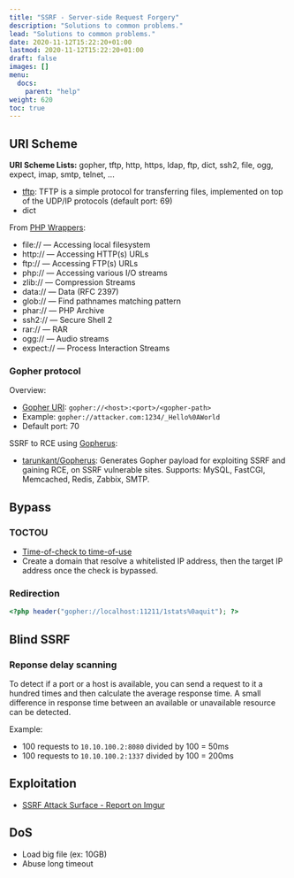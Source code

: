 ```yaml
---
title: "SSRF - Server-side Request Forgery"
description: "Solutions to common problems."
lead: "Solutions to common problems."
date: 2020-11-12T15:22:20+01:00
lastmod: 2020-11-12T15:22:20+01:00
draft: false
images: []
menu:
  docs:
    parent: "help"
weight: 620
toc: true
---
```


## URI Scheme

**URI Scheme Lists:** gopher, tftp, http, https, ldap, ftp, dict, ssh2, file, ogg, expect, imap, smtp, telnet, ...

- [tftp](https://en.wikipedia.org/wiki/Trivial_File_Transfer_Protocol): TFTP is a simple protocol for transferring files, implemented on top of the UDP/IP protocols (default port: 69)
- dict

From [PHP Wrappers](https://www.php.net/manual/en/wrappers.php):
- file:// — Accessing local filesystem
- http:// — Accessing HTTP(s) URLs
- ftp:// — Accessing FTP(s) URLs
- php:// — Accessing various I/O streams
- zlib:// — Compression Streams
- data:// — Data (RFC 2397)
- glob:// — Find pathnames matching pattern
- phar:// — PHP Archive
- ssh2:// — Secure Shell 2
- rar:// — RAR
- ogg:// — Audio streams
- expect:// — Process Interaction Streams

### Gopher protocol

Overview:
- [Gopher URI](https://datatracker.ietf.org/doc/html/rfc4266): `gopher://<host>:<port>/<gopher-path>`
- Example: `gopher://attacker.com:1234/_Hello%0AWorld`
- Default port: 70

SSRF to RCE using [Gopherus](https://spyclub.tech/2018/08/14/2018-08-14-blog-on-gopherus/):
- [tarunkant/Gopherus](https://github.com/tarunkant/Gopherus): Generates Gopher payload for exploiting SSRF and gaining RCE, on SSRF vulnerable sites. Supports: MySQL, FastCGI, Memcached, Redis, Zabbix, SMTP.

## Bypass

### TOCTOU

- [Time-of-check to time-of-use](https://en.wikipedia.org/wiki/Time-of-check_to_time-of-use)
- Create a domain that resolve a whitelisted IP address, then the target IP address once the check is bypassed.

### Redirection

```php
<?php header("gopher://localhost:11211/1stats%0aquit"); ?>
```

## Blind SSRF

### Reponse delay scanning

To detect if a port or a host is available, you can send a request to it a hundred times and then calculate the average response time. A small difference in response time between an available or unavailable resource can be detected.

Example:

- 100 requests to `10.10.100.2:8080` divided by 100 = 50ms
- 100 requests to `10.10.100.2:1337` divided by 100 = 200ms

## Exploitation

- [SSRF Attack Surface - Report on Imgur](https://hackerone.com/reports/115748)

## DoS

- Load big file (ex: 10GB)
- Abuse long timeout

